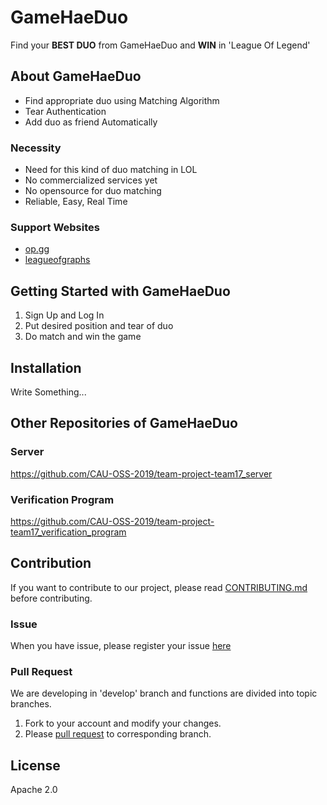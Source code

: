 # GameHaeDuo
Find your **BEST DUO** from GameHaeDuo and **WIN** in 'League Of Legend'


## About GameHaeDuo
* Find appropriate duo using Matching Algorithm
* Tear Authentication
* Add duo as friend Automatically

### Necessity
* Need for this kind of duo matching in LOL
* No commercialized services yet
* No opensource for duo matching
* Reliable, Easy, Real Time


### Support Websites
* [op.gg](https://www.op.gg/)  
* [leagueofgraphs](https://www.leagueofgraphs.com/ko/champions/counters)  


## Getting Started with GameHaeDuo
1. Sign Up and Log In
2. Put desired position and tear of duo
3. Do match and win the game


## Installation
Write Something...

## Other Repositories of GameHaeDuo
### Server
https://github.com/CAU-OSS-2019/team-project-team17_server

### Verification Program
https://github.com/CAU-OSS-2019/team-project-team17_verification_program
 

## Contribution
If you want to contribute to our project, please read [CONTRIBUTING.md](https://github.com/CAU-OSS-2019/team-project-team17_client/blob/master/CONTRIBUTING.md) before contributing.

### Issue
When you have issue, please register your issue [here](https://github.com/CAU-OSS-2019/team-project-team17_client/issues)

### Pull Request
We are developing in 'develop' branch and functions are divided into topic branches.
1. Fork to your account and modify your changes.
2. Please [pull request](https://github.com/CAU-OSS-2019/team-project-team17_client/pulls) to corresponding branch.


## License
Apache 2.0
